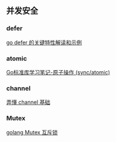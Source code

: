 ## 并发安全

### defer
[go defer 的关键特性解读和示例](https://juejin.im/entry/5976cebd6fb9a06b9f46f9b4)

### atomic
[Go标准库学习笔记-原子操作 (sync/atomic)](https://blog.csdn.net/preyta/article/details/80192026)

### channel
[弄懂 channel 基础](https://juejin.im/entry/58957b49b123db16a396f6ac)

### Mutex
[golang Mutex 互斥锁](https://juejin.im/post/5ca57ca9e51d452d1a071638)